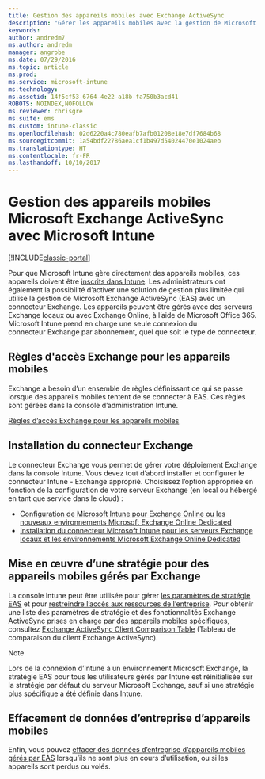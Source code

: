 ```yaml
---
title: Gestion des appareils mobiles avec Exchange ActiveSync
description: "Gérer les appareils mobiles avec la gestion de Microsoft Exchange ActiveSync (EAS) à l’aide du connecteur Exchange"
keywords: 
author: andredm7
ms.author: andredm
manager: angrobe
ms.date: 07/29/2016
ms.topic: article
ms.prod: 
ms.service: microsoft-intune
ms.technology: 
ms.assetid: 14f5cf53-6764-4e22-a18b-fa750b3acd41
ROBOTS: NOINDEX,NOFOLLOW
ms.reviewer: chrisgre
ms.suite: ems
ms.custom: intune-classic
ms.openlocfilehash: 02d6220a4c780eafb7afb01208e18e7df7684b68
ms.sourcegitcommit: 1a54bdf22786aea1cf1b497d54024470e1024aeb
ms.translationtype: HT
ms.contentlocale: fr-FR
ms.lasthandoff: 10/10/2017
---
```

# <a name="exchange-activesync-mobile-device-management-with-microsoft-intune"></a>Gestion des appareils mobiles Microsoft Exchange ActiveSync avec Microsoft Intune

[!INCLUDE[classic-portal](../includes/classic-portal.md)]

Pour que Microsoft Intune gère directement des appareils mobiles, ces appareils doivent être [inscrits dans Intune](prerequisites-for-enrollment.md). Les administrateurs ont également la possibilité d’activer une solution de gestion plus limitée qui utilise la gestion de Microsoft Exchange ActiveSync (EAS) avec un connecteur Exchange. Les appareils peuvent être gérés avec des serveurs Exchange locaux ou avec Exchange Online, à l’aide de Microsoft Office 365. Microsoft Intune prend en charge une seule connexion du connecteur Exchange par abonnement, quel que soit le type de connecteur.

## <a name="exchange-access-rules-for-mobile-devices"></a>Règles d'accès Exchange pour les appareils mobiles ##

Exchange a besoin d’un ensemble de règles définissant ce qui se passe lorsque des appareils mobiles tentent de se connecter à EAS. Ces règles sont gérées dans la console d’administration Intune.

[Règles d’accès Exchange pour les appareils mobiles](exchange-access-rules-for-mobile-devices.md)

## <a name="install-the-exchange-connector"></a>Installation du connecteur Exchange
Le connecteur Exchange vous permet de gérer votre déploiement Exchange dans la console Intune. Vous devez tout d’abord installer et configurer le connecteur Intune - Exchange approprié. Choisissez l’option appropriée en fonction de la configuration de votre serveur Exchange (en local ou hébergé en tant que service dans le cloud) :

-   [Configuration de Microsoft Intune pour Exchange Online ou les nouveaux environnements Microsoft Exchange Online Dedicated](intune-service-to-service-exchange-connector.md)
-   [Installation du connecteur Microsoft Intune pour les serveurs Exchange locaux et les environnements Microsoft Exchange Online Dedicated](intune-on-premises-exchange-connector.md)


## <a name="apply-policy-for-exchange-managed-mobile-devices"></a>Mise en œuvre d’une stratégie pour des appareils mobiles gérés par Exchange
La console Intune peut être utilisée pour gérer [les paramètres de stratégie EAS](exchange-activesync-policy-settings-in-microsoft-intune.md) et pour [restreindre l’accès aux ressources de l’entreprise](restrict-access-to-email-and-o365-services-with-microsoft-intune.md). Pour obtenir une liste des paramètres de stratégie et des fonctionnalités Exchange ActiveSync prises en charge par des appareils mobiles spécifiques, consultez [Exchange ActiveSync Client Comparison Table](http://go.microsoft.com/fwlink/?LinkId=247270) (Tableau de comparaison du client Exchange ActiveSync).

> [!NOTE]
> Lors de la connexion d’Intune à un environnement Microsoft Exchange, la stratégie EAS pour tous les utilisateurs gérés par Intune est réinitialisée sur la stratégie par défaut du serveur Microsoft Exchange, sauf si une stratégie plus spécifique a été définie dans Intune.

## <a name="wipe-company-data-from-mobile-devices"></a>Effacement de données d’entreprise d’appareils mobiles
Enfin, vous pouvez [effacer des données d’entreprise d’appareils mobiles gérés par EAS](wipe-for-exchange-managed-mobile-devices.md) lorsqu’ils ne sont plus en cours d’utilisation, ou si les appareils sont perdus ou volés.
